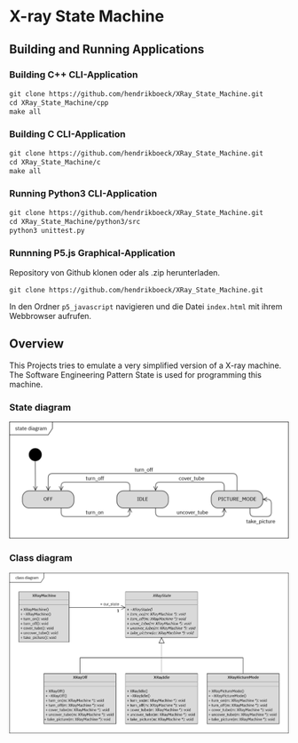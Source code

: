 # X-ray State Machine

## Building and Running Applications

### Building C++ CLI-Application

```
git clone https://github.com/hendrikboeck/XRay_State_Machine.git
cd XRay_State_Machine/cpp
make all
```

### Building C CLI-Application

```
git clone https://github.com/hendrikboeck/XRay_State_Machine.git
cd XRay_State_Machine/c
make all
```

### Running Python3 CLI-Application

```
git clone https://github.com/hendrikboeck/XRay_State_Machine.git
cd XRay_State_Machine/python3/src
python3 unittest.py
```

### Runnning P5.js Graphical-Application

Repository von Github klonen oder als .zip herunterladen.
```
git clone https://github.com/hendrikboeck/XRay_State_Machine.git
```
In den Ordner `p5_javascript` navigieren und die Datei `index.html` mit ihrem Webbrowser aufrufen.

## Overview

This Projects tries to emulate a very simplified version of a X-ray machine. The Software Engineering Pattern State is used for programming this machine.

### State diagram

![](.github/md/StateD_XRayMachine.png)

### Class diagram

![](.github/md/XRayMachine.png)
